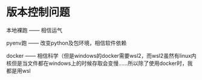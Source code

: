 # 版本控制问题

本地裸跑 —— 相信运气

pyenv跑 —— 改变python及包环境，相信软件依赖

docker —— 相信科学（但是windows的docker需要wsl2，而wsl2虽然有linux内核但是当文件都在windows上的时候存取会变慢……所以除了使用docker时，我都是用wsl

